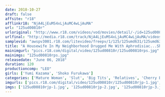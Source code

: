 ```yaml
---
date: 2018-10-27
draft: false
affsite: "r18"
afflinkr18: "NjA4LjEuMS4xLjAuMC4wLjAuMA"
url: "125ud00810r"
urloriginal: "http://www.r18.com/videos/vod/movies/detail/-/id=125ud00810r"
urlfinal: "http://media.r18.com/track/NjA4LjEuMS4xLjAuMC4wLjAuMA/videos/vod/movies/detail/-/id=125ud00810r"
samplevid: "awspv3001.r18.com/litevideo/freepv/1/125/125umd631/125umd631_dmb_w.mp4"
title: "A Housewife In My Neighborhood Drugged Me With Aphrodisiac...She Started Rubbing My Penis And I Can't Hold Back Anymore! My First, Creampie Sex Experience! 7"
mainimgurl: "pics.r18.com/digital/video/125ud00810r/125ud00810rps.jpg"
mainimgs: "125ud00810rps.jpg"
releasedate: "June 06, 2018"
duration: 120
productioncomp: "LEO"
girls: ['Yumi Kazama', 'Shoko Furukawa']
categories: ['Mature Woman', 'Slut', 'Big Tits', 'Relatives', 'Cherry Boy', 'Handjob', 'Substance Use', 'Hi-Def']
imgurls: ['pics.r18.com/digital/video/125ud00810r/125ud00810rjp-1.jpg', 'pics.r18.com/digital/video/125ud00810r/125ud00810rjp-2.jpg', 'pics.r18.com/digital/video/125ud00810r/125ud00810rjp-3.jpg', 'pics.r18.com/digital/video/125ud00810r/125ud00810rjp-4.jpg', 'pics.r18.com/digital/video/125ud00810r/125ud00810rjp-5.jpg', 'pics.r18.com/digital/video/125ud00810r/125ud00810rjp-6.jpg', 'pics.r18.com/digital/video/125ud00810r/125ud00810rjp-7.jpg', 'pics.r18.com/digital/video/125ud00810r/125ud00810rjp-8.jpg', 'pics.r18.com/digital/video/125ud00810r/125ud00810rjp-9.jpg', 'pics.r18.com/digital/video/125ud00810r/125ud00810rjp-10.jpg', 'pics.r18.com/digital/video/125ud00810r/125ud00810rjp-11.jpg', 'pics.r18.com/digital/video/125ud00810r/125ud00810rjp-12.jpg', 'pics.r18.com/digital/video/125ud00810r/125ud00810rjp-13.jpg', 'pics.r18.com/digital/video/125ud00810r/125ud00810rjp-14.jpg', 'pics.r18.com/digital/video/125ud00810r/125ud00810rjp-15.jpg', 'pics.r18.com/digital/video/125ud00810r/125ud00810rjp-16.jpg', 'pics.r18.com/digital/video/125ud00810r/125ud00810rjp-17.jpg', 'pics.r18.com/digital/video/125ud00810r/125ud00810rjp-18.jpg', 'pics.r18.com/digital/video/125ud00810r/125ud00810rjp-19.jpg', 'pics.r18.com/digital/video/125ud00810r/125ud00810rjp-20.jpg']
imgs: ['125ud00810rjp-1.jpg', '125ud00810rjp-2.jpg', '125ud00810rjp-3.jpg', '125ud00810rjp-4.jpg', '125ud00810rjp-5.jpg', '125ud00810rjp-6.jpg', '125ud00810rjp-7.jpg', '125ud00810rjp-8.jpg', '125ud00810rjp-9.jpg', '125ud00810rjp-10.jpg', '125ud00810rjp-11.jpg', '125ud00810rjp-12.jpg', '125ud00810rjp-13.jpg', '125ud00810rjp-14.jpg', '125ud00810rjp-15.jpg', '125ud00810rjp-16.jpg', '125ud00810rjp-17.jpg', '125ud00810rjp-18.jpg', '125ud00810rjp-19.jpg', '125ud00810rjp-20.jpg']
---
```

